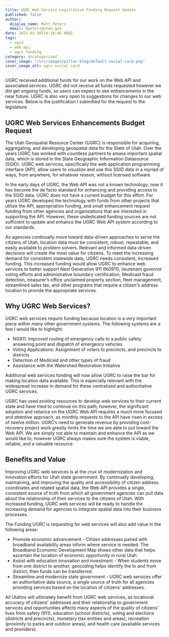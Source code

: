 ```yaml
---
title: UGRC Web Service Legislative Funding Request Update
published: false
author:
  display_name: Matt Peters
  email: mpeters@utah.gov
date: 2022-03-30T14:10:46.000Z
tags:
  - sgid
  - web api
  - ugrc funding
category: Uncategorized
cover_image: "/src/images/pillar-blog/default-social-card.png"
cover_image_alt: ugrc social card
---
```


UGRC received additional funds for our work on the Web API and associated services. UGRC did not receive all funds requested however we did get ongoing funds, so users can expect to see enhancements in the near future. UGRC is also very open to suggestions for changes to our web services. Below is the justification I submitted for the request to the legislature.

## UGRC Web Services Enhancements Budget Request

The Utah Geospatial Resource Center (UGRC) is responsible for acquiring, aggregating, and developing geospatial data for the State of Utah. Over the years UGRC has worked with countless partners to amass important spatial data, which is stored in the State Geographic Information Datasource (SGID). UGRC web services, specifically the web application programming interface (API), allow users to visualize and use this SGID data in a myriad of ways, from anywhere, for whatever reason, without licensed software.

In the early days of UGRC, the Web API was not a known technology; now it has become the de facto standard for enhancing and providing access to the SGID data. UGRC does not have a current budget for this effort. For years UGRC developed the technology with funds from other projects that utilize the API, appropriation funding, and small enhancement request funding from other agencies and organizations that are interested in supporting the API. However, these undedicated funding sources are not sufficient to update and enhance the UGRC Web API system according to our standards.

As agencies continually move toward data-driven approaches to serve the citizens of Utah, location data must be consistent, robust, repeatable, and easily available to problem solvers. Relevant and informed data-driven decisions will create the most value for citizens. To meet the increasing demand for consistent statewide data, UGRC needs consistent, increased funding. This increased funding would allow UGRC to enhance web services to better support Next Generation 911 (NG911), lieutenant governor voting efforts and administrative boundary certification, Medicaid fraud detection, treasurer’s office unclaimed property section, fleet management, streamlined sales tax, and other programs that require a citizen's address location to provide the appropriate services.

## Why UGRC Web Services?

UGRC web services require funding because location is a very important piece within many other government systems. The following systems are a few I would like to highlight:

- NG911: Improved routing of emergency calls to a public safety answering point and dispatch of emergency vehicles
- Voting Applications: Assignment of voters to precincts, and precincts to districts
- Detection of Medicaid and other types of fraud
- Assistance with the Watershed Restoration Initiative

Additional web services funding will now allow UGRC to raise the bar for making location data available. This is especially relevant with the widespread increase in demand for these centralized and authoritative UGRC services.

UGRC has used existing resources to develop web services to their current state and have tried to continue on this path; however, the significant adoption and reliance on the UGRC Web API requires a much more focused and attentive approach, as monthly requests to the API have risen in excess of twelve million. UGRC’s need to generate revenue by providing cost-recovery project work greatly limits the time we are able to put toward the Web API. We are simply not able to maintain and enhance the API as we would like to; however UGRC always makes sure the system is viable, reliable, and a valuable resource.

## Benefits and Value

Improving UGRC web services is at the crux of modernization and innovation efforts for Utah state government. By continually developing, maintaining, and improving the quality and accessibility of citizen address coordinates and related spatial data, the Web API provides a single, consistent source of truth from which all government agencies can pull data about the relationship of their services to the citizens of Utah. With increased funding, UGRC web services will be ready to handle the increasing demand for agencies to integrate spatial data into their business processes.

The Funding UGRC is requesting for web services will also add value in the following areas:

- Promote economic advancement - Citizen addresses paired with broadband availability areas inform where service is needed. The Broadband Economic Development Map shows other data that helps ascertain the location of economic opportunity in rural Utah.
- Assist with education innovation and investment - When students move from one district to another, geocoding helps identify the to and from district, then funds can be transferred.
- Streamline and modernize state government - UGRC web services offer an authoritative data source, a single source of truth for all agencies providing services based on the location of citizens' addresses.

All Utahns will ultimately benefit from UGRC web services, as locational accuracy of citizens' addresses and their relationship to government services and opportunities affects many aspects of the quality of citizens’ lives from safety (911), education (school districts), voting and elections (districts and precincts), monetary (tax entities and areas), recreation (proximity to parks and outdoor areas), and health care (available services and providers).
